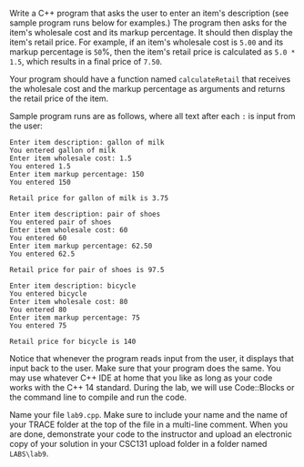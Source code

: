 
Write a C++ program that asks the user to enter an item's description (see sample program runs below for examples.) The program then asks for the item's wholesale cost and its markup percentage. It should then display the item's retail price. For example, if an item's wholesale cost is `5.00` and its markup percentage is `50`%, then the item's retail price is calculated as `5.0 * 1.5`, which results in a final price of `7.50`.

Your program should have a function named `calculateRetail` that receives the wholesale cost and the markup percentage as arguments and returns the retail price of the item.

Sample program runs are as follows, where all text after each `:` is input from the user:
```
Enter item description: gallon of milk
You entered gallon of milk
Enter item wholesale cost: 1.5
You entered 1.5
Enter item markup percentage: 150
You entered 150

Retail price for gallon of milk is 3.75
```
```
Enter item description: pair of shoes
You entered pair of shoes
Enter item wholesale cost: 60
You entered 60
Enter item markup percentage: 62.50
You entered 62.5

Retail price for pair of shoes is 97.5
```
```
Enter item description: bicycle
You entered bicycle
Enter item wholesale cost: 80
You entered 80
Enter item markup percentage: 75
You entered 75

Retail price for bicycle is 140
```
Notice that whenever the program reads input from the user, it displays that input back to the user. Make sure that your program does the same.
You may use whatever C++ IDE at home that you like as long as your code works with the C++ 14 standard. During the lab, we will use Code::Blocks or the command line to compile and run the code.

Name your file `lab9.cpp`. Make sure to include your name and the name of your TRACE folder at the top of the file in a multi-line comment. When you are done, demonstrate your code to the instructor and upload an electronic copy of your solution in your CSC131 upload folder in a folder named `LABS\lab9`.
